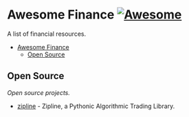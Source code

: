 # Awesome Finance [![Awesome](https://cdn.rawgit.com/sindresorhus/awesome/d7305f38d29fed78fa85652e3a63e154dd8e8829/media/badge.svg)](https://github.com/sindresorhus/awesome)

A list of financial resources.

- [Awesome Finance](#awesome-finance)
    - [Open Source](#open-source)
    
## Open Source

*Open source projects.*

* [zipline](https://github.com/quantopian/zipline) - Zipline, a Pythonic Algorithmic Trading Library.
